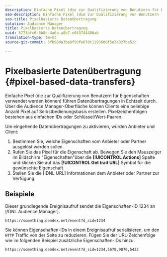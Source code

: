 ```yaml
---
description: Einfache Pixel (die zur Qualifizierung von Benutzern für Eigenschaften verwendet werden können) führen Datenübertragungen in Echtzeit durch. Über die Audience Manager-Oberfläche können Clients eine beliebige Anzahl Pixel auf Selbstbedienungsbasis erstellen. Pixelzeichenfolgen bestehen aus einfachen IDs oder Schlüssel/Wert-Paaren.
seo-description: Einfache Pixel (die zur Qualifizierung von Benutzern für Eigenschaften verwendet werden können) führen Datenübertragungen in Echtzeit durch. Über die Audience Manager-Oberfläche können Clients eine beliebige Anzahl Pixel auf Selbstbedienungsbasis erstellen. Pixelzeichenfolgen bestehen aus einfachen IDs oder Schlüssel/Wert-Paaren.
seo-title: Pixelbasierte Datenübertragung
solution: Audience Manager
title: Pixelbasierte Datenübertragung
uuid: 8773bfc0-6b8d-4a6a-a8b7-e043744486ab
translation-type: tm+mt
source-git-commit: 3fb90da3be8f50fe670c1193600f5e3a027be52c

---
```



# Pixelbasierte Datenübertragung {#pixel-based-data-transfers}

Einfache Pixel (die zur Qualifizierung von Benutzern für Eigenschaften verwendet werden können) führen Datenübertragungen in Echtzeit durch. Über die Audience Manager-Oberfläche können Clients eine beliebige Anzahl Pixel auf Selbstbedienungsbasis erstellen. Pixelzeichenfolgen bestehen aus einfachen IDs oder Schlüssel/Wert-Paaren.

<!-- c_rt_inbound_pixel_transfers.xml -->

Um eingehende Datenübertragungen zu aktivieren, würden Anbieter und Client:

1. Bestimmen Sie, welche Eigenschaften vom Anbieter oder Partner ausgelöst werden sollen.
1. Rufen Sie das Pixel für die Eigenschaft ab. Bewegen Sie den Mauszeiger im Bildschirm "Eigenschaften"über die **[!UICONTROL Actions]** Spalte und klicken Sie auf das **[!UICONTROL Get trait URL]** Symbol für die gewünschte Eigenschaft.
1. Stellen Sie die [!DNL URL] Informationen dem Anbieter oder Partner zur Verfügung.

## Beispiele

Dieser grundlegende Ereignisaufruf sendet die Eigenschaften-ID 1234 an [!DNL Audience Manager].

```
https://something.demdex.net/event?d_sid=1234
```

Sie können Eigenschaften-IDs in einem Ereignisaufruf serialisieren, um den `HTTP` Traffic von der Seite zu reduzieren. Fügen Sie der URL-Zeichenfolge wie im folgenden Beispiel zusätzliche Eigenschaften-IDs hinzu:

```
https://something.demdex.net/event?d_sid=1234,5678,9876,5432
```
